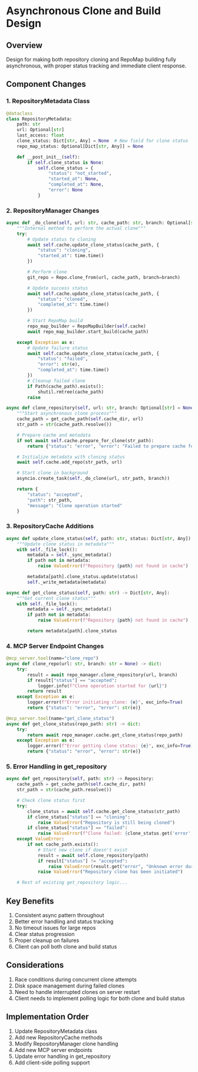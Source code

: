 # Asynchronous Clone and Build Design

## Overview

Design for making both repository cloning and RepoMap building fully asynchronous, with proper status tracking and immediate client response.

## Component Changes

### 1. RepositoryMetadata Class

```python
@dataclass
class RepositoryMetadata:
    path: str
    url: Optional[str]
    last_access: float
    clone_status: Dict[str, Any] = None  # New field for clone status
    repo_map_status: Optional[Dict[str, Any]] = None

    def __post_init__(self):
        if self.clone_status is None:
            self.clone_status = {
                "status": "not_started",
                "started_at": None,
                "completed_at": None,
                "error": None
            }
```

### 2. RepositoryManager Changes

```python
async def _do_clone(self, url: str, cache_path: str, branch: Optional[str] = None):
    """Internal method to perform the actual clone"""
    try:
        # Update status to cloning
        await self.cache.update_clone_status(cache_path, {
            "status": "cloning",
            "started_at": time.time()
        })

        # Perform clone
        git_repo = Repo.clone_from(url, cache_path, branch=branch)

        # Update success status
        await self.cache.update_clone_status(cache_path, {
            "status": "cloned",
            "completed_at": time.time()
        })

        # Start RepoMap build
        repo_map_builder = RepoMapBuilder(self.cache)
        await repo_map_builder.start_build(cache_path)

    except Exception as e:
        # Update failure status
        await self.cache.update_clone_status(cache_path, {
            "status": "failed",
            "error": str(e),
            "completed_at": time.time()
        })
        # Cleanup failed clone
        if Path(cache_path).exists():
            shutil.rmtree(cache_path)
        raise

async def clone_repository(self, url: str, branch: Optional[str] = None) -> Dict[str, Any]:
    """Start asynchronous clone process"""
    cache_path = get_cache_path(self.cache_dir, url)
    str_path = str(cache_path.resolve())

    # Prepare cache and metadata
    if not await self.cache.prepare_for_clone(str_path):
        return {"status": "error", "error": "Failed to prepare cache for clone"}

    # Initialize metadata with cloning status
    await self.cache.add_repo(str_path, url)

    # Start clone in background
    asyncio.create_task(self._do_clone(url, str_path, branch))

    return {
        "status": "accepted",
        "path": str_path,
        "message": "Clone operation started"
    }
```

### 3. RepositoryCache Additions

```python
async def update_clone_status(self, path: str, status: Dict[str, Any]):
    """Update clone status in metadata"""
    with self._file_lock():
        metadata = self._sync_metadata()
        if path not in metadata:
            raise ValueError(f"Repository {path} not found in cache")

        metadata[path].clone_status.update(status)
        self._write_metadata(metadata)

async def get_clone_status(self, path: str) -> Dict[str, Any]:
    """Get current clone status"""
    with self._file_lock():
        metadata = self._sync_metadata()
        if path not in metadata:
            raise ValueError(f"Repository {path} not found in cache")

        return metadata[path].clone_status
```

### 4. MCP Server Endpoint Changes

```python
@mcp_server.tool(name="clone_repo")
async def clone_repo(url: str, branch: str = None) -> dict:
    try:
        result = await repo_manager.clone_repository(url, branch)
        if result["status"] == "accepted":
            logger.info(f"Clone operation started for {url}")
        return result
    except Exception as e:
        logger.error(f"Error initiating clone: {e}", exc_info=True)
        return {"status": "error", "error": str(e)}

@mcp_server.tool(name="get_clone_status")
async def get_clone_status(repo_path: str) -> dict:
    try:
        return await repo_manager.cache.get_clone_status(repo_path)
    except Exception as e:
        logger.error(f"Error getting clone status: {e}", exc_info=True)
        return {"status": "error", "error": str(e)}
```

### 5. Error Handling in get_repository

```python
async def get_repository(self, path: str) -> Repository:
    cache_path = get_cache_path(self.cache_dir, path)
    str_path = str(cache_path.resolve())

    # Check clone status first
    try:
        clone_status = await self.cache.get_clone_status(str_path)
        if clone_status["status"] == "cloning":
            raise ValueError("Repository is still being cloned")
        if clone_status["status"] == "failed":
            raise ValueError(f"Clone failed: {clone_status.get('error', 'Unknown error')}")
    except ValueError:
        if not cache_path.exists():
            # Start new clone if doesn't exist
            result = await self.clone_repository(path)
            if result["status"] != "accepted":
                raise ValueError(result.get("error", "Unknown error during clone"))
            raise ValueError("Repository clone has been initiated")

    # Rest of existing get_repository logic...
```

## Key Benefits

1. Consistent async pattern throughout
2. Better error handling and status tracking
3. No timeout issues for large repos
4. Clear status progression
5. Proper cleanup on failures
6. Client can poll both clone and build status

## Considerations

1. Race conditions during concurrent clone attempts
2. Disk space management during failed clones
3. Need to handle interrupted clones on server restart
4. Client needs to implement polling logic for both clone and build status

## Implementation Order

1. Update RepositoryMetadata class
2. Add new RepositoryCache methods
3. Modify RepositoryManager clone handling
4. Add new MCP server endpoints
5. Update error handling in get_repository
6. Add client-side polling support
